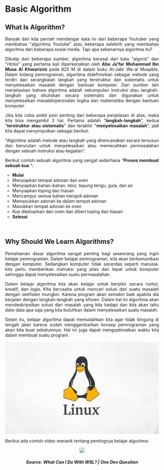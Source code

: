 # Basic Algorithm
## What Is Algorithm?
<p align="justify">
Banyak dari kita pernah mendengar kata ini dari beberapa Youtuber yang membahas "algoritma Youtube" atau beberapa selebriti yang membahas algoritma dari beberapa sosial media. Tapi apa sebenarnya algoritma itu?<br>

<p align="justify">
Dikutip dari beberapa sumber, algoritma berasal dari kata "algoris" dan "ritmis" yang pertama kali diperkenalkan oleh <strong>Abu Ja'far Muhammad Ibn Musa Al Khwarizmi</strong> pada 825 M di dalam buku Al-Jabr Wa-al Muqabla. Dalam bidang pemrograman, algoritma didefinisikan sebagai metode yang terdiri dari serangkaian langkah yang terstruktur dan sistematis untuk menyelesaikan masalah dengan bantuan komputer. Dari sumber lain menjelaskan bahwa algoritma adalah sekumpulan instruksi atau langkah- langkah yang dituliskan secara sistematis dan digunakan untuk menyelesaikan masalah/persoalan logika dan matematika dengan bantuan komputer.<br>

<p align="justify">
Jika kita coba ambil poin penting dari beberapa penjelasan di atas, maka kita bisa mengambil 3 hal. Pertama adalah "<strong>langkah-langkah</strong>", kedua "<strong>terstruktur atau sistematis</strong>" dan terakhir "<strong>menyelesaikan masalah</strong>", jadi kita dapat menyimpulkan sebagai berikut:<br>

<p align="justify">
"Algoritma adalah metode atau langkah yang direncanakan secara tersusun dan berurutan untuk menyelesaikan atau memecahkan permasalahan dengan sebuah instruksi atau kegiatan".<br>

<p align="justify">
Berikut contoh sebuah algoritma yang sangat sederhana "<strong>Proses membuat sebuah kue </strong>":<br>
<ol style="list-style-type:circle;" style="text-align:justify">
  <li><strong>Mulai</strong></li>
  <li>Menyiapkan tempat adonan dan oven</li>
  <li>Menyiapkan bahan-bahan: telur, tepung terigu, gula, dan air</li>
  <li>Menyiapkan toping dan hiasan</li>
  <li>Mencampur semua bahan menjadi adonan</li>
  <li>Memasukkan adonan ke dalam tempat adonan</li>
  <li>Masukkan tempat adonan ke oven</li>
  <li>Kue dikeluarkan dari oven dan diberi toping dan hiasan</li>
  <li><strong>Selesai</strong></li>
</ol><br>

## Why Should We Learn Algorithms?
<p align="justify">
Pemahaman dasar algoritma sangat penting bagi seseorang yang ingin belajar pemrograman. Dalam belajar pemrograman, kita akan berkomunikasi dengan komputer. Sedangkan komputer tidak secerdas seperti manusia. kita perlu memberikan instruksi yang jelas dan tepat untuk komputer sehingga dapat menyelesaikan suatu permasalahan.<br>

<p align="justify">
Dalam belajar algoritma kita akan belajar untuk berpikir secara runtut, kreatif, dan logis. Kita berusaha untuk mencari solusi dari suatu masalah dengan seefisien mungkin. Karena program akan semakin baik apabila dia berjalan dengan langkah-langkah yang efisien. Dalam hal ini algoritma akan mendeskripsikan solusi dari masalah yang kita hadapi dan kita akan tahu data-data apa saja yang kita butuhkan dalam menyelesaikan suatu masalah.<br>

<p align="justify">
Selain itu, belajar algoritma dapat memudahkan kita agar tidak bingung di tengah jalan karena sudah menggambarkan konsep pemrograman yang akan kita buat sebelumnya. Hal ini juga dapat mengoptimalkan waktu kita dalam membuat suatu program.<br>

<p align="center">
<img height="300rm" align="center" src="https://github.com/Ouroboros-Tech/modul-pembelajaran/blob/main/image/Linux-Imager.jpeg"><br>

<p align="justify">
Berikut ada contoh video menarik tentang pentingnya belajar algoritma:<br>

<p align="center">
    <a href="https://www.youtube.com/watch?v=FN2RM-CHkuI" target="_blank"><img src="https://img.youtube.com/vi/FN2RM-CHkuI/0.jpg"></a> 
    <h5 align="center">Source: What Can I Do With WSL? | One Dev Question</h5>
<p><br>
